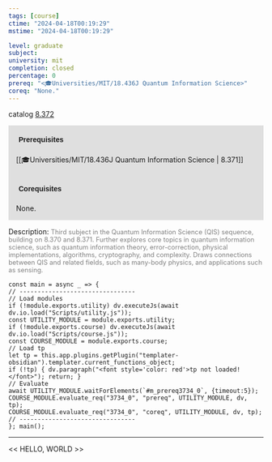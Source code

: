```yaml
---
tags: [course]
ctime: "2024-04-18T00:19:29"
mstime: "2024-04-18T00:19:29"

level: graduate
subject: 
university: mit
completion: closed
percentage: 0
prereq: "<🎓Universities/MIT/18.436J Quantum Information Science>"
coreq: "None."
---
```


catalog [8.372](http://student.mit.edu/catalog/m8b.html#8.372)

<span style="display: block; padding: 15px; background-color: rgb(100, 100, 100, 0.2);"><font id="m_prereq3734_0" style="display: block; font-family: Arial, sans-serif; font-weight: bold; padding: 5px">Prerequisites</font><br><span id="prereq3734_0">[[🎓Universities/MIT/18.436J Quantum Information Science | 8.371]]</span></span>
<span style="display: block; padding: 15px; background-color: rgb(100, 100, 100, 0.2);"><font id="m_coreq3734_0" style="display: block; font-family: Arial, sans-serif; font-weight: bold; padding: 5px">Corequisites</font><br><span id="coreq3734_0">None.</span></span>

<font style="">Description:</font>
<font style="color: grey; font-size: 0.8rem;">Third subject in the Quantum Information Science (QIS) sequence, building on 8.370 and 8.371. Further explores core topics in quantum information science, such as quantum information theory, error-correction, physical implementations, algorithms, cryptography, and complexity. Draws connections between QIS and related fields, such as many-body physics, and applications such as sensing.</font>

```dataviewjs
const main = async _ => {
// --------------------------------
// Load modules
if (!module.exports.utility) dv.executeJs(await dv.io.load("Scripts/utility.js"));
const UTILITY_MODULE = module.exports.utility;
if (!module.exports.course) dv.executeJs(await dv.io.load("Scripts/course.js"));
const COURSE_MODULE = module.exports.course;
// Load tp
let tp = this.app.plugins.getPlugin("templater-obsidian").templater.current_functions_object;
if (!tp) { dv.paragraph("<font style='color: red'>tp not loaded!</font>"); return; }
// Evaluate
await UTILITY_MODULE.waitForElements(`#m_prereq3734_0`, {timeout:5});
COURSE_MODULE.evaluate_req("3734_0", "prereq", UTILITY_MODULE, dv, tp);
COURSE_MODULE.evaluate_req("3734_0", "coreq", UTILITY_MODULE, dv, tp);
// --------------------------------
}; main();
```

---

<< HELLO, WORLD >>
